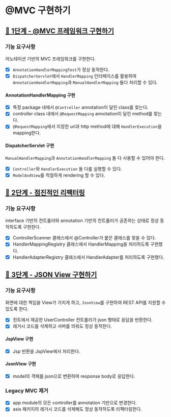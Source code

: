 # @MVC 구현하기

## [🚀 1단계 - @MVC 프레임워크 구현하기](https://techcourse.woowahan.com/s/cCM7rQR9/ls/ul3SweFH)

### 기능 요구사항
어노테이션 기반의 MVC 프레임워크를 구현한다.
- [X] `AnnotationHandlerMappingTest`가 정상 동작한다.
- [X] `DispatcherServlet`에서 `HandlerMapping` 인터페이스를 활용하여 `AnnotationHandlerMapping`과 `ManualHandlerMapping` 둘다 처리할 수 있다.

#### AnnotationHandlerMapping 구현
- [X] 특정 package 내에서 `@Controller` annotation이 달린 class를 찾는다.
- [X] controller class 내에서 `@RequestMapping` annotation이 달린 method를 찾는다.
- [X] `@RequestMapping`에서 지정한 url과 http method에 대해 `HandlerExecution`을 mapping한다.

#### DispatcherServlet 구현
`ManualHandlerMapping`과 `AnnotationHandlerMapping` 둘 다 사용할 수 있어야 한다.
- [X] `Controller`와 `HandlerExecution` 둘 다를 실행할 수 있다.
- [X] `ModelAndView`를 적절하게 rendering 할 수 있다.

## [🚀 2단계 - 점진적인 리팩터링](https://techcourse.woowahan.com/s/cCM7rQR9/ls/rn3vGCrZ)

### 기능 요구사항
interface 기반의 컨트롤러와 annotation 기반의 컨트롤러가 공존하는 상태로 정상 동작하도록 구현한다.
- [X] ControllerScanner 클래스에서 @Controller가 붙은 클래스를 찾을 수 있다.
- [X] HandlerMappingRegistry 클래스에서 HandlerMapping을 처리하도록 구현했다.
- [X] HandlerAdapterRegistry 클래스에서 HandlerAdapter를 처리하도록 구현했다.

## [🚀 3단계 - JSON View 구현하기](https://techcourse.woowahan.com/s/cCM7rQR9/ls/rBFfOujC)

### 기능 요구사항
화면에 대한 책임을 View가 가지게 하고, `JsonView`를 구현하여 REST API를 지원할 수 있도록 한다.
- [X] 힌트에서 제공한 UserController 컨트롤러가 json 형태로 응답을 반환한다.
- [X] 레거시 코드를 삭제하고 서버를 띄워도 정상 동작한다.

#### JspView 구현
- [X] Jsp 반환을 JspView에서 처리한다.

#### JsonView 구현
- [X] model의 객체를 json으로 변환하여 response body로 응답한다.

### Legacy MVC 제거
- [X] app module의 모든 controller를 annotation 기반으로 변경한다.
- [X] asis 패키지의 레거시 코드를 삭제해도 정상 동작하도록 리팩터링한다.
